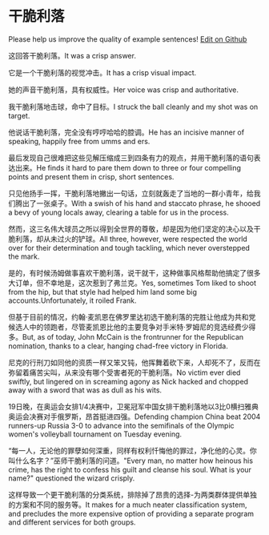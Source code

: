 # 干脆利落

Please help us improve the quality of example sentences! [Edit on Github](https://github.com/jiyushe/jiyu-example-sentence-source/blob/main/chinese/gancuililuo.md)

<p><span class="chinese">这回答干脆利落。</span><span class="english">It was a crisp answer.</span></p>

<p><span class="chinese">它是一个干脆利落的视觉冲击。</span><span class="english">It has a crisp visual impact.</span></p>

<p><span class="chinese">她的声音干脆利落，具有权威性。</span><span class="english">Her voice was crisp and authoritative.</span></p>

<p><span class="chinese">我干脆利落地击球，命中了目标。</span><span class="english">I struck the ball cleanly and my shot was on target.</span></p>

<p><span class="chinese">他说话干脆利落，完全没有哼哼哈哈的腔调。</span><span class="english">He has an incisive manner of speaking, happily free from umms and ers.</span></p>

<p><span class="chinese">最后发现自己很难把这些见解压缩成三到四条有力的观点，并用干脆利落的语句表达出来。</span><span class="english">He finds it hard to pare them down to three or four compelling points and present them in crisp, short sentences.</span></p>

<p><span class="chinese">只见他扬手一挥，干脆利落地撇出一句话，立刻就轰走了当地的一群小青年，给我们腾出了一张桌子。</span><span class="english">With a swish of his hand and staccato phrase, he shooed a bevy of young locals away, clearing a table for us in the process.</span></p>

<p><span class="chinese">然而，这三名伟大球员之所以得到全世界的尊敬，却是因为他们坚定的决心以及干脆利落，却从未过火的铲球。</span><span class="english">All three, however, were respected the world over for their determination and tough tackling, which never overstepped the mark.</span></p>

<p><span class="chinese">是的，有时候汤姆做事喜欢干脆利落，说干就干，这种做事风格帮助他搞定了很多大订单，但不幸地是，这次惹到了弗兰克。</span><span class="english">Yes, sometimes Tom liked to shoot from the hip, but that style had helped him land some big accounts.Unfortunately, it roiled Frank.</span></p>

<p><span class="chinese">但基于目前的情况，约翰·麦凯恩在佛罗里达初选干脆利落的完胜让他成为共和党候选人中的领跑者，尽管麦凯恩比他的主要竞争对手米特·罗姆尼的竞选经费少得多。</span><span class="english">But, as of today, John McCain is the frontrunner for the Republican nomination, thanks to a clear, hanging chad-free victory in Florida.</span></p>

<p><span class="chinese">尼克的行刑刀如同他的资质一样又笨又钝，他挥舞着砍下来，人却死不了，反而在弥留着痛苦尖叫，从来没有哪个受害者死的干脆利落。</span><span class="english">No victim ever died swiftly, but lingered on in screaming agony as Nick hacked and chopped away with a sword that was as dull as his wits.</span></p>

<p><span class="chinese">19日晚，在奥运会女排1/4决赛中，卫冕冠军中国女排干脆利落地以3比0横扫雅典奥运会决赛对手俄罗斯，昂首挺进四强。</span><span class="english">Defending champion China beat 2004 runners-up Russia 3-0 to advance into the semifinals of the Olympic women's volleyball tournament on Tuesday evening.</span></p>

<p><span class="chinese">“每一人，无论他的罪孽如何深重，同样有权利忏悔他的罪过，净化他的心灵。你叫什么名字？”巫师干脆利落的问道。</span><span class="english">"Every man, no matter how heinous his crime, has the right to confess his guilt and cleanse his soul. What is your name?" questioned the wizard crisply.</span></p>

<p><span class="chinese">这样导致一个更干脆利落的分类系统，排除掉了昂贵的选择-为两类群体提供单独的方案和不同的服务等。</span><span class="english">It makes for a much neater classification system, and precludes the more expensive option of providing a separate program and different services for both groups.</span></p>

